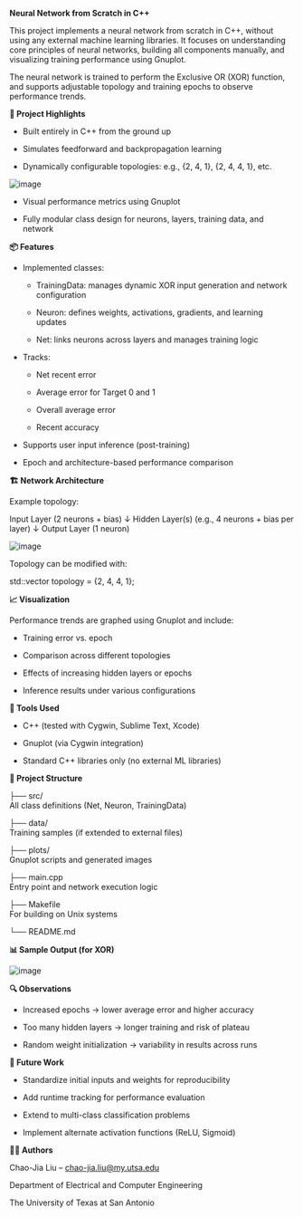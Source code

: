 **Neural Network from Scratch in C++**

This project implements a neural network from scratch in C++, without using any external machine learning libraries. It focuses on understanding core principles of neural networks, building all components manually, and visualizing training performance using Gnuplot.

The neural network is trained to perform the Exclusive OR (XOR) function, and supports adjustable topology and training epochs to observe performance trends.

**🧠 Project Highlights**

* Built entirely in C++ from the ground up

* Simulates feedforward and backpropagation learning

* Dynamically configurable topologies: e.g., {2, 4, 1}, {2, 4, 4, 1}, etc.

![image](https://github.com/user-attachments/assets/51817947-2db9-43ed-b245-f668c3353ecc)


* Visual performance metrics using Gnuplot

* Fully modular class design for neurons, layers, training data, and network

**📦 Features**

* Implemented classes:

   * TrainingData: manages dynamic XOR input generation and network configuration

   * Neuron: defines weights, activations, gradients, and learning updates

   * Net: links neurons across layers and manages training logic

* Tracks:

   * Net recent error

   * Average error for Target 0 and 1

   * Overall average error

   * Recent accuracy

* Supports user input inference (post-training)

* Epoch and architecture-based performance comparison

**🏗️ Network Architecture**

Example topology:

Input Layer (2 neurons + bias)
↓
Hidden Layer(s) (e.g., 4 neurons + bias per layer)
↓
Output Layer (1 neuron)

![image](https://github.com/user-attachments/assets/85f61809-3fc0-42c3-8955-31a37061456e)

Topology can be modified with:

std::vector<unsigned> topology = {2, 4, 4, 1};

**📈 Visualization**

Performance trends are graphed using Gnuplot and include:

* Training error vs. epoch

* Comparison across different topologies

* Effects of increasing hidden layers or epochs

* Inference results under various configurations

**🔧 Tools Used**

* C++ (tested with Cygwin, Sublime Text, Xcode)

* Gnuplot (via Cygwin integration)

* Standard C++ libraries only (no external ML libraries)

**📁 Project Structure**

├── src/                    
All class definitions (Net, Neuron, TrainingData)

├── data/                   
Training samples (if extended to external files)

├── plots/                  
Gnuplot scripts and generated images

├── main.cpp               
Entry point and network execution logic

├── Makefile                
For building on Unix systems

└── README.md


**📊 Sample Output (for XOR)**

![image](https://github.com/user-attachments/assets/12ecefc3-4bd5-4c54-adb2-7e570a1d8546)


**🔍 Observations**

* Increased epochs → lower average error and higher accuracy

* Too many hidden layers → longer training and risk of plateau

* Random weight initialization → variability in results across runs

**🚀 Future Work**

* Standardize initial inputs and weights for reproducibility

* Add runtime tracking for performance evaluation

* Extend to multi-class classification problems

* Implement alternate activation functions (ReLU, Sigmoid)

**👨‍💻 Authors**

Chao-Jia Liu – chao-jia.liu@my.utsa.edu

Department of Electrical and Computer Engineering

The University of Texas at San Antonio
